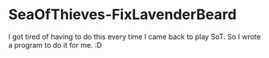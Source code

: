 # SeaOfThieves-FixLavenderBeard
I got tired of having to do this every time I came back to play SoT. So I wrote a program to do it for me. :D
